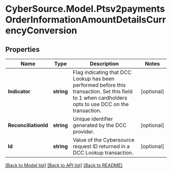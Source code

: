 # CyberSource.Model.Ptsv2paymentsOrderInformationAmountDetailsCurrencyConversion
## Properties

Name | Type | Description | Notes
------------ | ------------- | ------------- | -------------
**Indicator** | **string** | Flag indicating that DCC Lookup has been performed before this transaction. Set this field to 1 when cardholders opts to use DCC on the transaction.  | [optional] 
**ReconciliationId** | **string** | Unique identifier generated by the DCC provider.  | [optional] 
**Id** | **string** | Value of the Cybersource request ID returned in a DCC Lookup transaction.  | [optional] 

[[Back to Model list]](../README.md#documentation-for-models) [[Back to API list]](../README.md#documentation-for-api-endpoints) [[Back to README]](../README.md)

